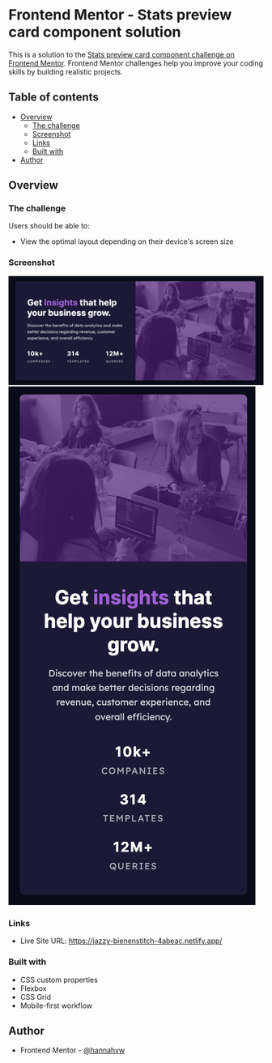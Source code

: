 # Frontend Mentor - Stats preview card component solution

This is a solution to the [Stats preview card component challenge on Frontend Mentor](https://www.frontendmentor.io/challenges/stats-preview-card-component-8JqbgoU62). Frontend Mentor challenges help you improve your coding skills by building realistic projects.

## Table of contents

- [Overview](#overview)
  - [The challenge](#the-challenge)
  - [Screenshot](#screenshot)
  - [Links](#links)
  - [Built with](#built-with)
- [Author](#author)

## Overview

### The challenge

Users should be able to:

- View the optimal layout depending on their device's screen size

### Screenshot

![](./screenshot.png)
![](./screenshot2.png)

### Links

- Live Site URL: https://jazzy-bienenstitch-4abeac.netlify.app/

### Built with

- CSS custom properties
- Flexbox
- CSS Grid
- Mobile-first workflow

## Author

- Frontend Mentor - [@hannahvw](https://www.frontendmentor.io/profile/hannahvw)
